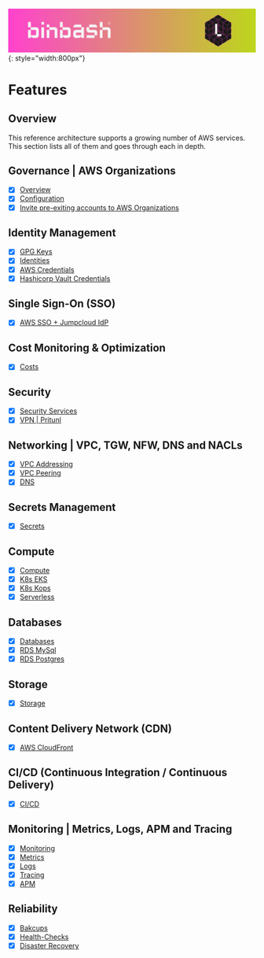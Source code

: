 ![binbash-logo](../../../../assets/images/logos/binbash-leverage-header.png "binbash"){: style="width:800px"}

# Features

## Overview
This reference architecture supports a growing number of AWS services. This section lists all of them and goes through each in depth.

## Governance | AWS Organizations
- [x] [Overview](organization/overview.md)
- [x] [Configuration](organization/configuration.md)
- [x] [Invite pre-exiting accounts to AWS Organizations](organization/organization-legacy-accounts.md)

## Identity Management
- [x] [GPG Keys](identities/gpg.md)
- [x] [Identities](identities/identities.md)
- [x] [AWS Credentials](identities/credentials.md)
- [x] [Hashicorp Vault Credentials](identities/credentials-vault.md)

## Single Sign-On (SSO)
- [x] [AWS SSO + Jumpcloud IdP](sso/sso.md)

## Cost Monitoring & Optimization
- [x] [Costs](costs/costs.md)

## Security
- [X] [Security Services](security/services.md)
- [X] [VPN | Pritunl](security/vpn.md)

## Networking | VPC, TGW, NFW, DNS and NACLs
- [x] [VPC Addressing](network/vpc-addressing.md)
- [x] [VPC Peering](network/vpc-peering.md)
- [x] [DNS](network/dns.md)

## Secrets Management
- [X] [Secrets](secrets/secrets.md)

## Compute
- [x] [Compute](compute/overview.md)
- [x] [K8s EKS](compute/k8s-eks.md)
- [x] [K8s Kops](compute/k8s-kops.md)
- [x] [Serverless](compute/serverless.md)

## Databases
- [x] [Databases](database/database.md)
- [x] [RDS MySql](database/mysql.md)
- [x] [RDS Postgres](database/postgres.md)

## Storage
- [x] [Storage](storage/storage.md)

## Content Delivery Network (CDN)
- [x] [AWS CloudFront](cdn/cdn.md)

## CI/CD (Continuous Integration / Continuous Delivery)
- [x] [CI/CD](ci-cd/ci-cd.md)

## Monitoring | Metrics, Logs, APM and Tracing
- [x] [Monitoring](monitoring/monitoring.md)
- [x] [Metrics](monitoring/metrics.md)
- [x] [Logs](monitoring/logs.md)
- [x] [Tracing](monitoring/tracing.md)
- [x] [APM](monitoring/apm.md)

## Reliability
- [X] [Bakcups](reliability/backups.md)
- [x] [Health-Checks](reliability/health-checks.md)
- [X] [Disaster Recovery](reliability/dr.md)
